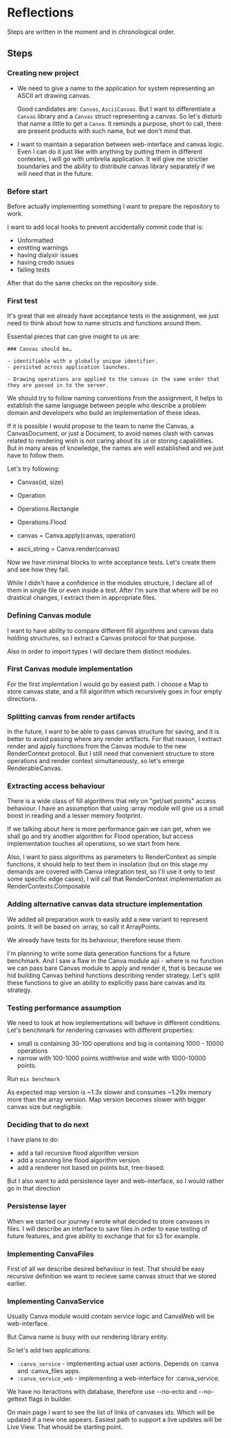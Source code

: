 # Reflections

Steps are written in the moment and in chronological order.

## Steps

### Creating new project

- We need to give a name to the application for system representing an ASCII art
  drawing canvas.

  Good candidates are: `Canvas`, `AsciiCanvas`. But I want to differentiate a `Canvas`
  library and a `Canvas` struct representing a canvas. So let's disturb that name
  a little to get a `Canva`. It reminds a purpose, short to call,
  there are present products with such name, but we don't mind that.

- I want to maintain a separation between web-interface and canvas logic.
  Even I can do it just like with anything by putting them in different
  contextes, I will go with umbrella application. It will give me strictier
  boundaries and the ability to distribute canvas library separately if we will
  need that in the future.

### Before start

Before actually implementing something I want to prepare the repository to work.

I want to add local hooks to prevent accidentally commit code that is:

- Unformatted
- emitting warnings
- having dialyxir issues
- having credo issues
- failing tests

After that do the same checks on the repository side.

### First test

It's great that we already have acceptance tests in the assignment, we just
need to think about how to name structs and functions around them.

Essential pieces that can give insight to us are:

```
### Canvas should be…

- identifiable with a globally unique identifier.
- persisted across application launches.
```

```
- Drawing operations are applied to the canvas in the same order that they are passed in to the server.
```

We should try to follow naming conventions from the assignment, it helps to
establish the same language between people who describe a problem domain and
developers who build an implementation of these ideas.

If it is possible I would propose to the team to name the Canvas, a CanvasDocument,
or just a Document, to avoid names clash with canvas related to rendering
wish is not caring about its `id` or storing capabilities. But in many areas
of knowledge, the names are well established and we just have to follow them.

Let's try following:

- Canvas{id, size}
- Operation
- Operations.Rectangle
- Operations.Flood

- canvas = Canva.apply(canvas, operation)
- ascii_string = Canva.render(canvas)

Now we have minimal blocks to write acceptance tests. Let's create them and see
how they fail.

While I didn't have a confidence in the modules structure, I declare all of 
them in single file or even inside a test. After I'm sure that where will be
no drastical changes, I extract them in appropriate files.

### Defining Canvas module

I want to have ability to compare different fill algorithms and canvas data
holding structures, so I extract a Canvas protocol for that purpose.

Also in order to import types I will declare them distinct modules.

### First Canvas module implementation

For the first implemtation I would go by easiest path. I choose a Map to store
canvas state, and a fill algorithm which recursively goes in four empty directions.

### Splitting canvas from render artifacts

In the future, I want to be able to pass canvas structure for saving, and it is better
to avoid passing where any render artifacts. For that reason, I extract
render and apply functions from the Canvas module to the new RenderContext protocol.
But I still need that convenient structure to store operations and render 
context simultaneously, so let's emerge RenderableCanvas.

### Extracting access behaviour

There is a wide class of fill algorithms that rely on "get/set points" access
behaviour. I have an assumption that using :array module will give us a small 
boost in reading and a lesser memory footprint.

If we talking about here is more performance gain we can get, when
we shall go and try another algorithm for Flood operation, but access implementation
touches all operations, so we start from here.

Also, I want to pass algorithms as parameters to RenderContext as simple
functions, it should help to test them in insolation (but on this stage
my demands are covered with Canva integration test, so I'll use it only
to test some specific edge cases), I will call that RenderContext 
implementation as RenderContexts.Composable

### Adding alternative canvas data structure implementation

We added all preparation work to easily add a new variant to represent points. 
It will be based on :array, so call it ArrayPoints.

We already have tests for its behaviour, therefore reuse them.

I'm planning to write some data generation functions for a future benchmark.
And I saw a flaw in the Canva module api - where is no function we can pass
bare Canvas module to apply and render it, that is because we hid
building Canvas behind functions describing render strategy. Let's split
these functions to give an ability to explicitly pass bare canvas and its
strategy.

### Testing performance assumption

We need to look at how implementations will behave in different conditions.
Let's benchmark for rendering canvases with different properties: 

  - small is containing 30-100 operations and 
    big is containing 1000 - 10000 operations
  - narrow with 100-1000 points widthwise and 
    wide with 1000-10000 points.

Run `mix benchmark`

As expected map version is ~1.3x slower and consumes ~1.29x memory more
than the array version. Map version becomes slower with bigger canvas size
but negligible.

### Deciding that to do next

I have plans to do:

  - add a tail recursive flood algorithm version
  - add a scanning line flood algorithm version
  - add a renderer not based on points but, tree-based.

But I also want to add persistence layer and web-interface, so I would
rather go in that direction

### Persistense layer

When we started our journey I wrote what decided to store canvases in files.
I will describe an interface to save files in order to ease testing
of future features, and give ability to exchange that for s3 for example.

### Implementing CanvaFiles

First of all we describe desired behaviour in test. That should be easy
recursive definition we want to recieve same canvas struct that we stored
earlier.

### Implementing CanvaService

Usually Canva module would contain service logic and CanvaWeb
will be web-interface.

But Canva name is busy with our rendering library entity.

So let's add two applications:

  - `:canva_service` - implementing actual user actions. 
     Depends on :canva and :canva_files apps.
  - `:canva_service_web` - implementing a web-interface for :canva_service. 

We have no iteractions with database, therefore use --no-ecto and 
--no-gettext flags in builder.

On main page I want to see the list of links of canvases ids. Which will be
updated if a new one appears. Easiest path to support a live updates will
be Live View. That whould be starting point.
